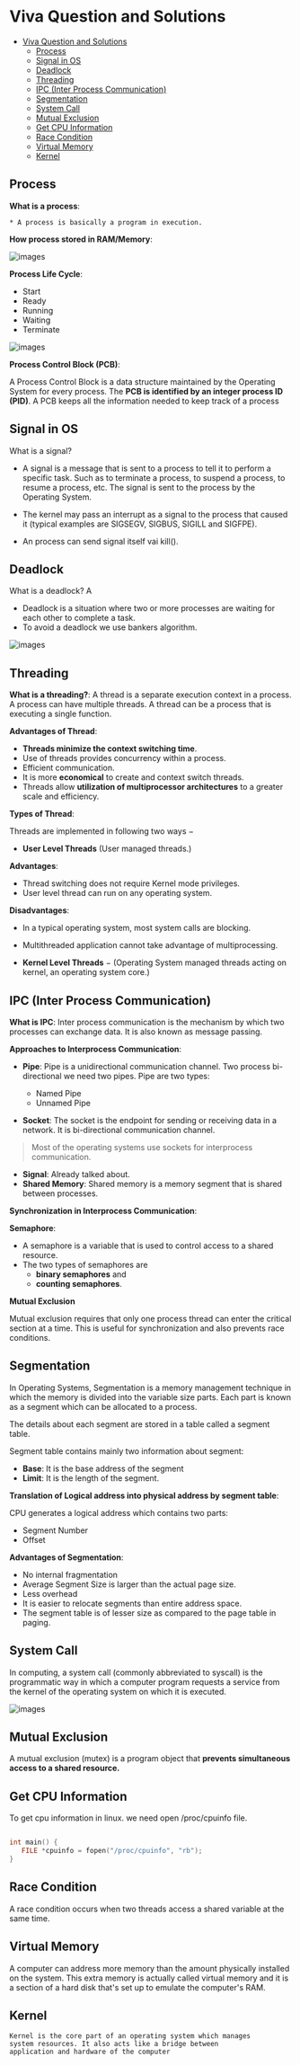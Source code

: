 # Viva Question and Solutions

- [Viva Question and Solutions](#viva-question-and-solutions)
  - [Process](#process)
  - [Signal in OS](#signal-in-os)
  - [Deadlock](#deadlock)
  - [Threading](#threading)
  - [IPC (Inter Process Communication)](#ipc-inter-process-communication)
  - [Segmentation](#segmentation)
  - [System Call](#system-call)
  - [Mutual Exclusion](#mutual-exclusion)
  - [Get CPU Information](#get-cpu-information)
  - [Race Condition](#race-condition)
  - [Virtual Memory](#virtual-memory)
  - [Kernel](#kernel)

## Process

**What is a process**:

```text
* A process is basically a program in execution.
```

**How process stored in RAM/Memory**:

![images](./images/process_components.jpg)

**Process Life Cycle**:

- Start
- Ready
- Running
- Waiting
- Terminate

![images](images/process_state.jpg)

**Process Control Block (PCB)**:

A Process Control Block is a data structure maintained by the Operating System for every process. The **PCB is identified by an integer process ID (PID)**. A PCB keeps all the information needed to keep track of a process

## Signal in OS

What is a signal?

- A signal is a message that is sent to a process to tell it to perform a specific task. Such as to terminate a process, to suspend a process, to resume a process, etc. The signal is sent to the process by the Operating System.

-  The kernel may pass an interrupt as a signal to the process that caused it (typical examples are SIGSEGV, SIGBUS, SIGILL and SIGFPE).

- An process can send signal itself vai kill().


## Deadlock

What is a deadlock? A

- Deadlock is a situation where two or more processes are waiting for each other to complete a task.
- To avoid a deadlock we use bankers algorithm.

![images](./images/presentation7-5.jpg)

## Threading

**What is a threading?**: A thread is a separate execution context in a process. A process can have multiple threads. A thread can be a process that is executing a single function.

**Advantages of Thread**:

- **Threads minimize the context switching time**.
- Use of threads provides concurrency within a process.
- Efficient communication.
- It is more **economical** to create and context switch threads.
- Threads allow **utilization of multiprocessor architectures** to a greater scale and efficiency.

**Types of Thread**:

Threads are implemented in following two ways −

- **User Level Threads** (User managed threads.)

**Advantages**:

- Thread switching does not require Kernel mode privileges.
- User level thread can run on any operating system.

**Disadvantages**:

- In a typical operating system, most system calls are blocking.
- Multithreaded application cannot take advantage of multiprocessing.

- **Kernel Level Threads** − (Operating System managed threads acting on kernel, an operating system core.)

## IPC (Inter Process Communication)

**What is IPC**: Inter process communication is the mechanism by which two processes can exchange data. It is also known as message passing.


**Approaches to Interprocess Communication**:

- **Pipe**: Pipe is a unidirectional communication channel. Two process bi-directional we need two pipes. Pipe are two types:

    - Named Pipe
    - Unnamed Pipe

- **Socket**: The socket is the endpoint for sending or receiving data in a network. It is bi-directional communication channel.

> Most of the operating systems use sockets for interprocess communication.

- **Signal**: Already talked about.
- **Shared Memory**: Shared memory is a memory segment that is shared between processes.

**Synchronization in Interprocess Communication**:

**Semaphore**:

- A semaphore is a variable that is used to control access to a shared resource.
- The two types of semaphores are
  - **binary semaphores** and
  - **counting semaphores**.

**Mutual Exclusion**

Mutual exclusion requires that only one process thread can enter the critical section at a time. This is useful for synchronization and also prevents race conditions.


## Segmentation

In Operating Systems, Segmentation is a memory management technique in which the memory is divided into the variable size parts. Each part is known as a segment which can be allocated to a process.

The details about each segment are stored in a table called a segment table.

Segment table contains mainly two information about segment:

- **Base**: It is the base address of the segment
- **Limit**: It is the length of the segment.

**Translation of Logical address into physical address by segment table**:

CPU generates a logical address which contains two parts:

- Segment Number
- Offset

**Advantages of Segmentation**:

- No internal fragmentation
- Average Segment Size is larger than the actual page size.
- Less overhead
- It is easier to relocate segments than entire address space.
- The segment table is of lesser size as compared to the page table in paging.

## System Call

In computing, a system call (commonly abbreviated to syscall) is the programmatic way in which a computer program requests a service from the kernel of the operating system on which it is executed.

![images](images/syscall.png)

## Mutual Exclusion


A mutual exclusion (mutex) is a program object that **prevents simultaneous access to a shared resource.**

## Get CPU Information

To get cpu information in linux. we need open /proc/cpuinfo file.

```c

int main() {
   FILE *cpuinfo = fopen("/proc/cpuinfo", "rb");
}
```

## Race Condition

A race condition occurs when two threads access a shared variable at the same time.

## Virtual Memory

A computer can address more memory than the amount physically installed on the system. This extra memory is actually called virtual memory and it is a section of a hard disk that's set up to emulate the computer's RAM.

## Kernel

```text
Kernel is the core part of an operating system which manages
system resources. It also acts like a bridge between
application and hardware of the computer
```

